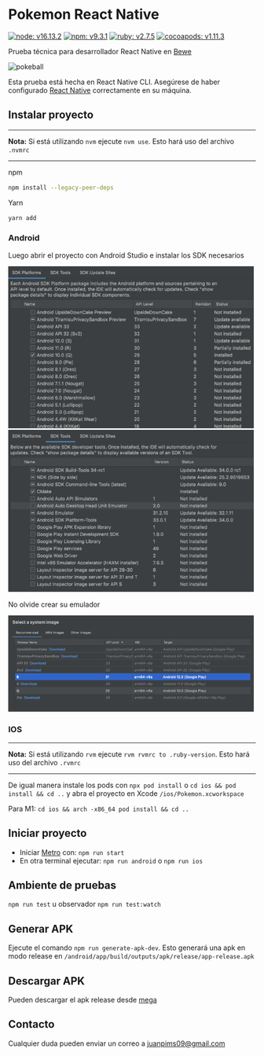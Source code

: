 # Pokemon React Native

[![node: v16.13.2](https://img.shields.io/badge/node-v16.13.2-orange)](https://nodejs.org/de/blog/release/v16.13.2/)
[![npm: v9.3.1](https://img.shields.io/badge/npm-v9.3.1-blue)](https://www.npmjs.com/package/npm/v/9.3.1)
[![ruby: v2.7.5](https://img.shields.io/badge/ruby-v2.7.5-red)](https://www.ruby-lang.org/en/news/2021/11/24/ruby-2-7-5-released/)
[![cocoapods: v1.11.3](https://img.shields.io/badge/cocoapods-v1.11.3-brightgreen)](https://rubygems.org/gems/cocoapods/versions/1.11.3)

Prueba técnica para desarrollador React Native en [Bewe](https://www.bewe.io/)

<img width="300" alt="pokeball" src="https://www.svgrepo.com/show/276264/pokeball-pokemon.svg">

Esta prueba está hecha en React Native CLI. Asegúrese de haber configurado
[React Native](https://reactnative.dev/docs/environment-setup) correctamente en su máquina.

## Instalar proyecto

---

**Nota:** Si está utilizando `nvm` ejecute `nvm use`. Esto hará uso del archivo `.nvmrc`

---

npm

```sh
npm install --legacy-peer-deps
```

Yarn

```sh
yarn add
```

### Android

Luego abrir el proyecto con Android Studio e instalar los SDK necesarios

<img width="500" alt="pokeball" src="./doc/android-sdk-platforms.png">
<img width="500" alt="pokeball" src="./doc/android-sdk-tools.png">

No olvide crear su emulador

<img width="500" alt="pokeball" src="./doc/emulator.png">

### IOS

---

**Nota:** Si está utilizando `rvm` ejecute `rvm rvmrc to .ruby-version`. Esto hará uso del archivo `.rvmrc`

---

De igual manera instale los pods con `npx pod install` o `cd ios && pod install && cd ..` y abra el proyecto en Xcode
`/ios/Pokemon.xcworkspace`

Para M1: `cd ios && arch -x86_64 pod install && cd ..`

## Iniciar proyecto

- Iniciar [Metro](https://facebook.github.io/metro/) con: `npm run start`
- En otra terminal ejecutar: `npm run android` o `npm run ios`

## Ambiente de pruebas

`npm run test` u observador `npm run test:watch`

## Generar APK

Ejecute el comando `npm run generate-apk-dev`. Esto generará una apk en modo release en
`/android/app/build/outputs/apk/release/app-release.apk`

## Descargar APK

Pueden descargar el apk release desde [mega](https://mega.nz/file/NRkEBBAA#k_jkavYKhN1zxNBDStde0TqUIXVwy3bAGDorF5CRnpU)

## Contacto

Cualquier duda pueden enviar un correo a <a href = "mailto: juanpims09@gmail.com">juanpims09@gmail.com</a>
